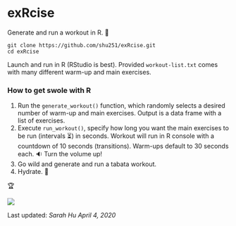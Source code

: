 # exRcise

Generate and run a workout in R. :muscle:

```
git clone https://github.com/shu251/exRcise.git
cd exRcise
```

Launch and run in R (RStudio is best). Provided ```workout-list.txt``` comes with many different warm-up and main exercises.   


### How to get swole with R

1. Run the ```generate_workout()``` function, which randomly selects a desired number of warm-up and main exercises. Output is a data frame with a list of exercises.
2. Execute ```run_workout()```, specify how long you want the main exercises to be run (intervals :hourglass_flowing_sand:) in seconds. Workout will run in R console with a countdown of 10 seconds (transitions). Warm-ups default to 30 seconds each. :sound: Turn the volume up!
3. Go wild and generate and run a tabata workout. 
4. Hydrate. :potable_water:   

:trophy:  

![](Rstudio-workout.gif)



Last updated: _Sarah Hu April 4, 2020_

